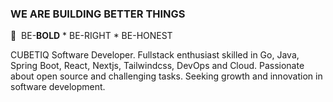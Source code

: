 ### WE ARE BUILDING BETTER THINGS 

💖 &nbsp;BE-**BOLD** * BE-RIGHT * BE-HONEST

CUBETIQ Software Developer. Fullstack enthusiast skilled in Go, Java, Spring Boot, React, Nextjs, Tailwindcss, DevOps and Cloud. Passionate about open source and challenging tasks. Seeking growth and innovation in software development.
